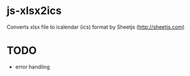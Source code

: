 # js-xlsx2ics
Converts xlsx file to icalendar (ics) format by Sheetjs (http://sheetjs.com)

# TODO
- error handling
